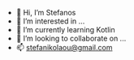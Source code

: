 - 👋 Hi, I’m Stefanos
- 👀 I’m interested in ...
- 🌱 I’m currently learning Kotlin 
- 💞️ I’m looking to collaborate on ...
- 📫 stefanikolaou@gmail.com
<!---
stenikolaou/stenikolaou is a ✨ special ✨ repository because its `README.md` (this file) appears on your GitHub profile.
You can click the Preview link to take a look at your changes.
--->
